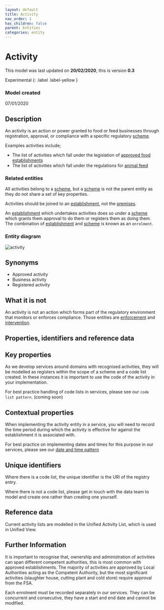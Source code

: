 ```yaml
---
layout: default
title: Activity
nav_order: 1
has_children: false
parent: Entities
categories: entity
---
```


# Activity
This model was last updated on **20/02/2020**, this is version **0.3**

Experimental
{: .label .label-yellow }

### Model created
07/01/2020

## Description
An activity is an action or power granted to food or feed businesses through registration, approval, or compliance with a specific regulatory [scheme](/enterprise-data-models/entities/scheme.html).

Examples activities include;

*   The list of activities which fall under the legislation of [approved food establishments](https://data.food.gov.uk/codes/business/_approved-food-establishments)
*   The list of activities which fall under the regulations for [animal feed](https://data.food.gov.uk/codes/business/animal-feed-establishments/_feed-activities)

### Related entities
All activities belong to a [scheme](/enterprise-data-models/entities/scheme.html), but a [scheme](/enterprise-data-models/entities/scheme.html) is not the parent entity as they do not share a set of key properties.

Activities should be joined to an [establishment](/enterprise-data-models/entities/establishment.html), not the [premises](/enterprise-data-models/entities/premises.html).

An [establishment](/enterprise-data-models/entities/establishment.html) which undertakes activities does so under a [scheme](/enterprise-data-models/entities/scheme.html) which grants them approval to do them or registers them as doing them. The combination of [establishment](/enterprise-data-models/entities/establishment.html) and [scheme](/enterprise-data-models/entities/scheme.html) is known as an `enrolment`.

### Entity diagram
![activity](/enterprise-data-models/entities/diagrams/Activity.png)

## Synonyms
*   Approved activity
*   Business activity
*   Registered activity

## What it is not
An activity is not an action which forms part of the regulatory environment that monitors or enforces compliance. Those entities are [enforcement](/enterprise-data-models/entities/enforcement.html) and [intervention](/enterprise-data-models/entities/intervention.html).

## Properties, identifiers and reference data

## Key properties
As we develop services around domains with recognised activities, they will be modelled as registers within the scope of a scheme and a code list created. In these instances it is important to use the code of the activity in your implementation.

For best practice handling of code lists in services, please see our `code list pattern`. (coming soon)

## Contextual properties
When implementing the activity entity in a service, you will need to record the time period during which the activity is effective for against the establishment it is associated with.

For best practice on implementing dates and times for this purpose in our services, please see our [date and time pattern](/enterprise-data-models/patterns/data-and-time.html)

## Unique identifiers
Where there is a code list, the unique identifier is the URI of the registry entry.

Where there is not a code list, please get in touch with the data team to model and create one rather than creating one yourself.

## Reference data
Current activity lists are modelled in the Unified Activity List, which is used in Unified View.

## Further Information
It is important to recognise that, ownership and administration of activities can span different competent authorities, this is most common with approved establishments. The majority of activities are approved by Local Authorities acting as the Competent Authority, but the most significant activities (slaughter house, cutting plant and cold store) require approval from the FSA.

Each enrolment must be recorded separately in our services. They can be concurrent and consecutive, they have a start and end date and cannot be modified.
